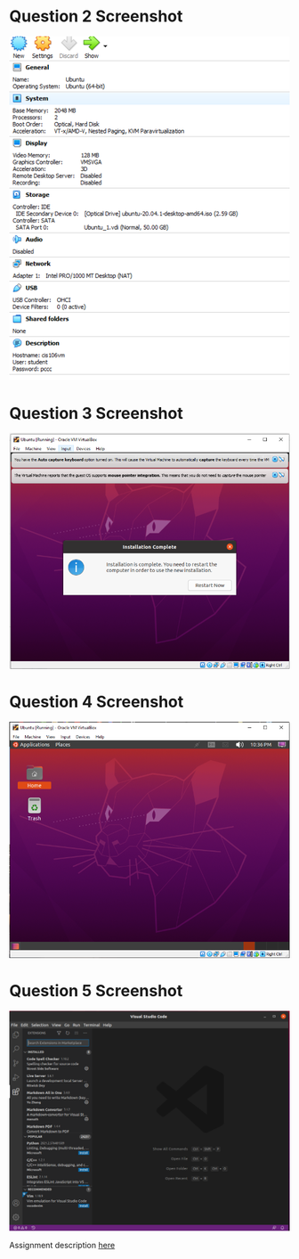 # Question 2 Screenshot

![Question 2 Answer](../imgs/question2.png)

# Question 3 Screenshot

![Question 3 Answer](../imgs/question3.png)
# Question 4 Screenshot

![Question 4 Answer](../imgs/question4.png)

# Question 5 Screenshot

![Question 5 Answer](../imgs/question5.png)


Assignment description [here](https://raw.githubusercontent.com/ra559/cis106/main/labs/lab2.md)
